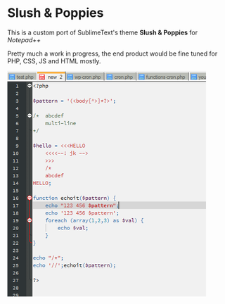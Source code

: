 Slush &amp; Poppies
===================

This is a custom port of SublimeText's theme **Slush &amp; Poppies** for *Notepad++*

Pretty much a work in progress, the end product would be fine tuned for PHP, CSS, JS and HTML mostly.

![alt text](sandp.png)

